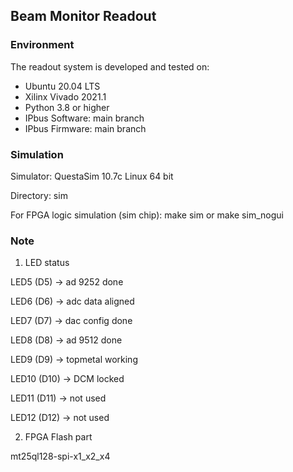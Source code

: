 ## Beam Monitor Readout

### Environment
The readout system is developed and tested on:
* Ubuntu 20.04 LTS
* Xilinx Vivado 2021.1
* Python 3.8 or higher
* IPbus Software: main branch
* IPbus Firmware: main branch

### Simulation
Simulator: QuestaSim 10.7c Linux 64 bit

Directory: sim

For FPGA logic simulation (sim chip):
	make sim
	or
	make sim_nogui

### Note
1. LED status

LED5 (D5) ->  ad 9252 done

LED6 (D6) ->  adc data aligned

LED7 (D7) ->  dac config done

LED8 (D8) ->  ad 9512 done

LED9 (D9) ->  topmetal working

LED10 (D10) -> DCM locked

LED11 (D11) -> not used

LED12 (D12) -> not used


2. FPGA Flash part

mt25ql128-spi-x1\_x2\_x4

